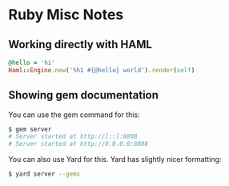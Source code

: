 # Ruby Misc Notes

## Working directly with HAML

```ruby
@hello = 'hi'
Haml::Engine.new('%h1 #{@hello} world').render(self)
```

## Showing gem documentation

You can use the gem command for this:

```bash
$ gem server
# Server started at http://[::]:8808
# Server started at http://0.0.0.0:8808
```

You can also use Yard for this.  Yard has slightly nicer formatting:

```bash
$ yard server --gems
```
